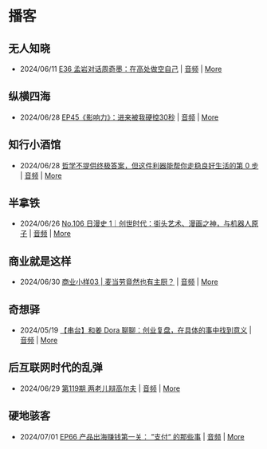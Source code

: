 # 播客

## 无人知晓
- 2024/06/11 [E36 孟岩对话周奇墨：在高处做空自己](https://www.xiaoyuzhoufm.com/episode/6667f31dc26e396a36eefe25) | [音频](https://dts-api.xiaoyuzhoufm.com/track/611719d3cb0b82e1df0ad29e/6667f31dc26e396a36eefe25/media.xyzcdn.net/ljJYPINg_uUnMMt8WMuIsiU41BZt.m4a) | [More](channels/%E6%97%A0%E4%BA%BA%E7%9F%A5%E6%99%93.md)

## 纵横四海
- 2024/06/28 [EP45《影响力》：进来被我硬控30秒](https://www.ximalaya.com/sound/737611452) | [音频](https://audio.xmcdn.com/storages/7a6e-audiofreehighqps/7E/3D/GKwRINsKUwwBBN6xYQLoLnNU.m4a) | [More](channels/%E7%BA%B5%E6%A8%AA%E5%9B%9B%E6%B5%B7.md)

## 知行小酒馆
- 2024/06/28 [哲学不提供终极答案，但这件利器能帮你走稳良好生活的第 0 步](https://www.xiaoyuzhoufm.com/episode/667e33a73a6b0a1f45171232) | [音频](https://dts-api.xiaoyuzhoufm.com/track/6013f9f58e2f7ee375cf4216/667e33a73a6b0a1f45171232/media.xyzcdn.net/lkddPd4KrJTPsZKvYCpFWIDugnYe.m4a) | [More](channels/%E7%9F%A5%E8%A1%8C%E5%B0%8F%E9%85%92%E9%A6%86.md)

## 半拿铁
- 2024/06/26 [No.106 日漫史 1｜创世时代：街头艺术、漫画之神，与机器人原子](https://www.ximalaya.com/sound/737413538) | [音频](https://dl.wavpub.com/item/227_31599685_2812.m4a) | [More](channels/%E5%8D%8A%E6%8B%BF%E9%93%81.md)

## 商业就是这样
- 2024/06/30 [商业小样03 | 麦当劳竟然也有主厨？](https://www.ximalaya.com/sound/738238234) | [音频](https://audio.xmcdn.com/storages/59bb-audiofreehighqps/64/45/GKwRIRwKVzbxAD94GwLpxDww.m4a) | [More](channels/%E5%95%86%E4%B8%9A%E5%B0%B1%E6%98%AF%E8%BF%99%E6%A0%B7.md)

## 奇想驿
- 2024/05/19 [【串台】和姜 Dora 聊聊：创业复盘，在具体的事中找到意义](https://www.xiaoyuzhoufm.com/episode/664962d382b428eafd844366) | [音频](https://dts-api.xiaoyuzhoufm.com/track/6034daea97755b8fc9c66480/664962d382b428eafd844366/media.xyzcdn.net/llloyy2KoUURla1cgosxmkenwwHw.m4a) | [More](channels/%E5%A5%87%E6%83%B3%E9%A9%BF.md)

## 后互联网时代的乱弹
- 2024/06/29 [第119期 两老儿辩高尔夫](https://hosting.wavpub.cn/pie/ep119/) | [音频](https://tk.wavpub.com/WPDL_GELEfpZGYWrpAcGLWXbFABqSgKZjmKfmqmdZJgRenZEFWYdVLEMtLvzSgK-6b.mp3) | [More](channels/%E5%90%8E%E4%BA%92%E8%81%94%E7%BD%91%E6%97%B6%E4%BB%A3%E7%9A%84%E4%B9%B1%E5%BC%B9.md)

## 硬地骇客
- 2024/07/01 [EP66 产品出海赚钱第一关： ”支付“ 的那些事](https://www.xiaoyuzhoufm.com/episode/6682a002077b88831b7eee4f) | [音频](https://dts-api.xiaoyuzhoufm.com/track/640ee2438be5d40013fe4a87/6682a002077b88831b7eee4f/media.xyzcdn.net/lgxs7PS9L8y6nFZWdSbZw4yKWKC5.m4a) | [More](channels/%E7%A1%AC%E5%9C%B0%E9%AA%87%E5%AE%A2.md)

